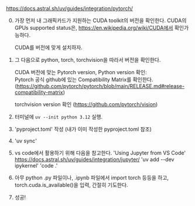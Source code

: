 https://docs.astral.sh/uv/guides/integration/pytorch/

0. 가장 먼저 내 그래픽카드가 지원하는 CUDA toolkit의 버전을 확인한다. 
   CUDA의 GPUs supported status은, https://en.wikipedia.org/wiki/CUDA에서 확인가능하다. 
   
   CUDA를 버전에 맞게 설치하자.

1. 그 다음으로 python, torch, torchvision을 따라서 버전을 확인한다. 

   CUDA 버전에 맞는 
   Pytorch version, Python version 확인:  
   Pytorch 공식 github에 있는 Compatibility Matrix를 확인한다.(https://github.com/pytorch/pytorch/blob/main/RELEASE.md#release-compatibility-matrix)

   torchvision version 확인
   (https://github.com/pytorch/vision)

2. 터미널에 `uv --init python 3.12` 실행.

3. 'pyproject.toml' 작성 (내가 이미 작성한 pyproject.toml 참조)

4. 'uv sync'

5. vs code에서 활용하기 위해 다음을 참고한다. 
   'Using Jupyter from VS Code'
   https://docs.astral.sh/uv/guides/integration/jupyter/
   'uv add --dev ipykernel'
   'code .'

6. 아무 python .py 파일이나, .ipynb 파일에서 import torch 등등을 하고,
   torch.cuda.is_available()을 입력, 간절히 기도한다.

7. 성공!
